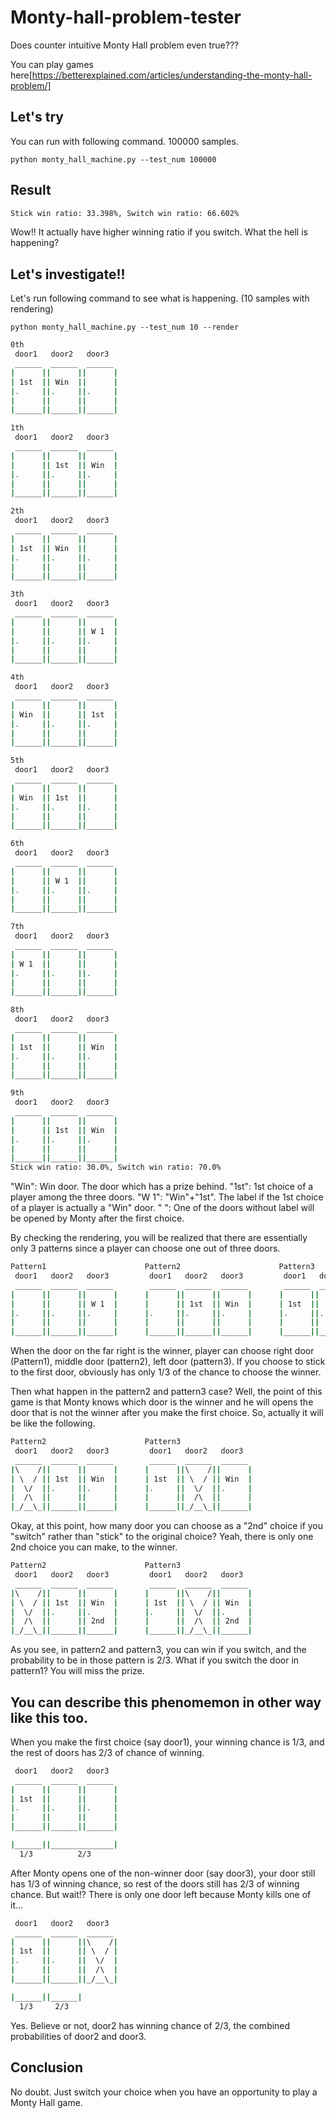 # Monty-hall-problem-tester
Does counter intuitive Monty Hall problem even true???

You can play games here[https://betterexplained.com/articles/understanding-the-monty-hall-problem/]

## Let's try
You can run with following command. 100000 samples.

`python monty_hall_machine.py --test_num 100000`

## Result
```bash
Stick win ratio: 33.398%, Switch win ratio: 66.602%
```

Wow!! It actually have higher winning ratio if you switch.
What the hell is happening?

## Let's investigate!!
Let's run following command to see what is happening. (10 samples with rendering)

`python monty_hall_machine.py --test_num 10 --render`

```bash
0th
 door1   door2   door3
 ______  ______  ______
|      ||      ||      |
| 1st  || Win  ||      |
|.     ||.     ||.     |
|      ||      ||      |
|______||______||______|

1th
 door1   door2   door3
 ______  ______  ______
|      ||      ||      |
|      || 1st  || Win  |
|.     ||.     ||.     |
|      ||      ||      |
|______||______||______|

2th
 door1   door2   door3
 ______  ______  ______
|      ||      ||      |
| 1st  || Win  ||      |
|.     ||.     ||.     |
|      ||      ||      |
|______||______||______|

3th
 door1   door2   door3
 ______  ______  ______
|      ||      ||      |
|      ||      || W 1  |
|.     ||.     ||.     |
|      ||      ||      |
|______||______||______|

4th
 door1   door2   door3
 ______  ______  ______
|      ||      ||      |
| Win  ||      || 1st  |
|.     ||.     ||.     |
|      ||      ||      |
|______||______||______|

5th
 door1   door2   door3
 ______  ______  ______
|      ||      ||      |
| Win  || 1st  ||      |
|.     ||.     ||.     |
|      ||      ||      |
|______||______||______|

6th
 door1   door2   door3
 ______  ______  ______
|      ||      ||      |
|      || W 1  ||      |
|.     ||.     ||.     |
|      ||      ||      |
|______||______||______|

7th
 door1   door2   door3
 ______  ______  ______
|      ||      ||      |
| W 1  ||      ||      |
|.     ||.     ||.     |
|      ||      ||      |
|______||______||______|

8th
 door1   door2   door3
 ______  ______  ______
|      ||      ||      |
| 1st  ||      || Win  |
|.     ||.     ||.     |
|      ||      ||      |
|______||______||______|

9th
 door1   door2   door3
 ______  ______  ______
|      ||      ||      |
|      || 1st  || Win  |
|.     ||.     ||.     |
|      ||      ||      |
|______||______||______|
Stick win ratio: 30.0%, Switch win ratio: 70.0%
```
"Win": Win door. The door which has a prize behind.
"1st": 1st choice of a player among the three doors.
"W 1": "Win"+"1st". The label if the 1st choice of a player is actually a "Win" door. 
"   ": One of the doors without label will be opened by Monty after the first choice.

By checking the rendering, you will be realized that there are essentially only 3 patterns since a player can choose one out of three doors.
```bash
Pattern1                      Pattern2                      Pattern3
 door1   door2   door3         door1   door2   door3         door1   door2   door3  
 ______  ______  ______        ______  ______  ______        ______  ______  ______
|      ||      ||      |      |      ||      ||      |      |      ||      ||      |
|      ||      || W 1  |      |      || 1st  || Win  |      | 1st  ||      || Win  |
|.     ||.     ||.     |      |.     ||.     ||.     |      |.     ||.     ||.     |
|      ||      ||      |      |      ||      ||      |      |      ||      ||      |
|______||______||______|      |______||______||______|      |______||______||______|
```
When the door on the far right is the winner, player can choose right door (Pattern1), middle door (pattern2), left door (pattern3). If you choose to stick to the first door, obviously has only 1/3 of the chance to choose the winner.


Then what happen in the pattern2 and pattern3 case? Well, the point of this game is that Monty knows which door is the winner and he will opens the door that is not the winner after you make the first choice. So, actually it will be like the following.
```bash
Pattern2                      Pattern3                 
 door1   door2   door3         door1   door2   door3   
 ______  ______  ______        ______  ______  ______  
|\    /||      ||      |      |      ||\    /||      | 
| \  / || 1st  || Win  |      | 1st  || \  / || Win  |
|  \/  ||.     ||.     |      |.     ||  \/  ||.     |
|  /\  ||      ||      |      |      ||  /\  ||      |
|_/__\_||______||______|      |______||_/__\_||______|
```



Okay, at this point, how many door you can choose as a "2nd" choice if you "switch" rather than "stick" to the original choice?
Yeah, there is only one 2nd choice you can make, to the winner.
```bash
Pattern2                      Pattern3                 
 door1   door2   door3         door1   door2   door3   
 ______  ______  ______        ______  ______  ______  
|\    /||      ||      |      |      ||\    /||      | 
| \  / || 1st  || Win  |      | 1st  || \  / || Win  |
|  \/  ||.     ||.     |      |.     ||  \/  ||.     |
|  /\  ||      || 2nd  |      |      ||  /\  || 2nd  |
|_/__\_||______||______|      |______||_/__\_||______|
```
As you see, in pattern2 and pattern3, you can win if you switch, and the probability to be in those pattern is 2/3.
What if you switch the door in pattern1? You will miss the prize.

## You can describe this phenomemon in other way like this too.
When you make the first choice (say door1), your winning chance is 1/3, and the rest of doors has 2/3 of chance of winning.
```bash
 door1   door2   door3
 ______  ______  ______
|      ||      ||      |
| 1st  ||      ||      |
|.     ||.     ||.     |
|      ||      ||      |
|______||______||______|

|______||______________|
  1/3          2/3
```

After Monty opens one of the non-winner door (say door3), your door still has 1/3 of winning chance, so rest of the doors still has 2/3 of winning chance. But wait!? There is only one door left because Monty kills one of it...
```bash
 door1   door2   door3
 ______  ______  ______
|      ||      ||\    /|
| 1st  ||      || \  / |
|.     ||.     ||  \/  |
|      ||      ||  /\  |
|______||______||_/__\_|

|______||______|
  1/3     2/3
```
Yes. Believe or not, door2 has winning chance of 2/3, the combined probabilities of door2 and door3.

## Conclusion
No doubt. Just switch your choice when you have an opportunity to play a Monty Hall game.
